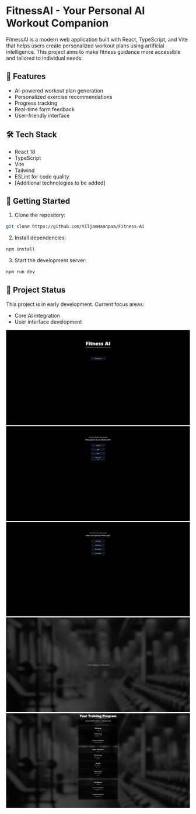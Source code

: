 # FitnessAI - Your Personal AI Workout Companion

FitnessAI is a modern web application built with React, TypeScript, and Vite that helps users create personalized workout plans using artificial intelligence. This project aims to make fitness guidance more accessible and tailored to individual needs.

## 🚀 Features

- AI-powered workout plan generation
- Personalized exercise recommendations
- Progress tracking
- Real-time form feedback
- User-friendly interface

## 🛠️ Tech Stack

- React 18
- TypeScript
- Vite
- Tailwind
- ESLint for code quality
- [Additional technologies to be added]

## 🏃 Getting Started

1. Clone the repository:

```bash
git clone https://github.com/ViljamHaanpaa/Fitness-Ai
```

2. Install dependencies:

```bash
npm install
```

3. Start the development server:

```bash
npm run dev
```

## 📝 Project Status

This project is in early development. Current focus areas:

- Core AI integration
- User interface development

![alt text](<Showcase images/Näyttökuva 2025-03-05 001104.png>)
![alt text](<Showcase images/Näyttökuva 2025-03-05 001109.png>)
![alt text](<Showcase images/Näyttökuva 2025-03-05 001114.png>)
![alt text](<Showcase images/Näyttökuva 2025-03-05 001134.png>)
![alt text](<Showcase images/Näyttökuva 2025-03-05 000748.png>)
